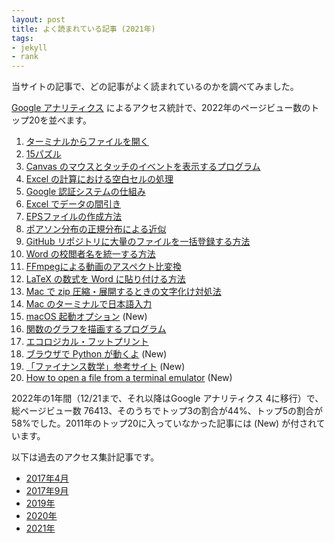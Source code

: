 ```yaml
---
layout: post
title: よく読まれている記事 (2021年)
tags:
- jekyll
- rank
---
```

当サイトの記事で、どの記事がよく読まれているのかを調べてみました。

[Google アナリティクス](https://www.google.com/intl/ja_jp/analytics/) によるアクセス統計で、2022年のページビュー数のトップ20を並べます。

1. [ターミナルからファイルを開く](/2015/10/27/open-command/)
2. [15パズル](/2020/01/17/15Puzzle/)
3. [Canvas のマウスとタッチのイベントを表示するプログラム](/2020/01/07/CanvasEvent/)
4. [Excel の計算における空白セルの処理](/2015/11/02/blank-cell/)
5. [Google 認証システムの仕組み](/2016/03/26/GoogleAuthenticator/)
6. [Excel でデータの間引き](/2015/10/11/excel-mabiki/)
7. [EPSファイルの作成方法](/2015/10/18/eps-fig/)
8. [ポアソン分布の正規分布による近似](/2020/01/04/Poisson/)
9. [GitHub リポジトリに大量のファイルを一括登録する方法](/2016/06/03/github-many-files/)
10. [Word の校閲者名を統一する方法](/2015/10/20/word-author/)
11. [FFmpegによる動画のアスペクト比変換](/2021/04/22/aspect/)
12. [LaTeX の数式を Word に貼り付ける方法](/2017/02/09/Equation/)
13. [Mac で zip 圧縮・展開するときの文字化け対処法](/2016/03/25/MacZip/)
14. [Mac のターミナルで日本語入力](/2015/11/23/mac-terminal-japanese/)
15. [macOS 起動オプション](/2017/09/27/bootMac/) (New)
16. [関数のグラフを描画するプログラム](/2020/01/03/DrawCartesianGraph/)
17. [エコロジカル・フットプリント](/2017/04/22/EcologicalFootprint/)
18. [ブラウザで Python が動くよ](/2022/08/18/Pyodide/) (New)
19. [「ファイナンス数学」参考サイト](/2021/01/11/math-link/) (New)
20. [How to open a file from a terminal emulator](/2017/05/05/open-command/) (New)

2022年の1年間（12/21まで、それ以降はGoogle アナリティクス 4に移行）で、総ページビュー数 76413、そのうちでトップ3の割合が44%、トップ5の割合が58%でした。2011年のトップ20に入っていなかった記事には (New) が付されています。

以下は過去のアクセス集計記事です。

- [2017年4月](/2017/05/04/popular/)
- [2017年9月](/2017/09/30/popular/)
- [2019年](/2020/01/02/popular/)
- [2020年](/2021/01/06/popular/)
- [2021年](/2022/01/20/popular2021/)

